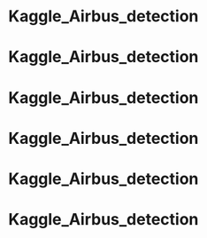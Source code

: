 # Kaggle_Airbus_detection
# Kaggle_Airbus_detection
# Kaggle_Airbus_detection
# Kaggle_Airbus_detection
# Kaggle_Airbus_detection
# Kaggle_Airbus_detection
